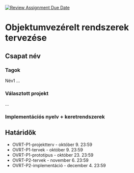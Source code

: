 [![Review Assignment Due Date](https://classroom.github.com/assets/deadline-readme-button-22041afd0340ce965d47ae6ef1cefeee28c7c493a6346c4f15d667ab976d596c.svg)](https://classroom.github.com/a/HYn-zB_Q)
# Objektumvezérelt rendszerek tervezése

## Csapat név

### Tagok
Név1
...

### Választott projekt
...

### Implementációs nyelv + keretrendszerek

## Határidők
* OVRT-P1-projektterv - október 9. 23:59
* OVRT-P1-tervek - október 9. 23:59
* OVRT-P1-prototípus - október 23. 23:59
* OVRT-P2-tervek - november 6. 23:59
* OVRT-P2-implementáció - december 4. 23:59
